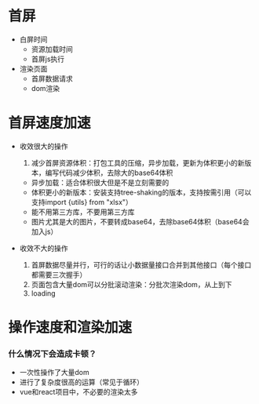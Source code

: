 # 首屏
- 白屏时间
    - 资源加载时间
    - 首屏js执行
- 渲染页面
    - 首屏数据请求
    - dom渲染

# 首屏速度加速

- 收效很大的操作
    1. 减少首屏资源体积：打包工具的压缩，异步加载，更新为体积更小的新版本，编写代码减少体积，去除大的base64体积
    - 异步加载：适合体积很大但是不是立刻需要的
    - 体积更小的新版本：安装支持tree-shaking的版本，支持按需引用（可以支持import {utils} from "xlsx"）
    - 能不用第三方库，不要用第三方库
    - 图片尤其是大的图片，不要转成base64，去除base64体积（base64会加入js）

- 收效不大的操作
    1. 首屏数据尽量并行，可行的话让小数据量接口合并到其他接口（每个接口都需要三次握手）
    2. 页面包含大量dom可以分批滚动渲染：分批次渲染dom，从上到下
    3. loading

# 操作速度和渲染加速

### 什么情况下会造成卡顿？

- 一次性操作了大量dom
- 进行了复杂度很高的运算（常见于循环）
- vue和react项目中，不必要的渲染太多

